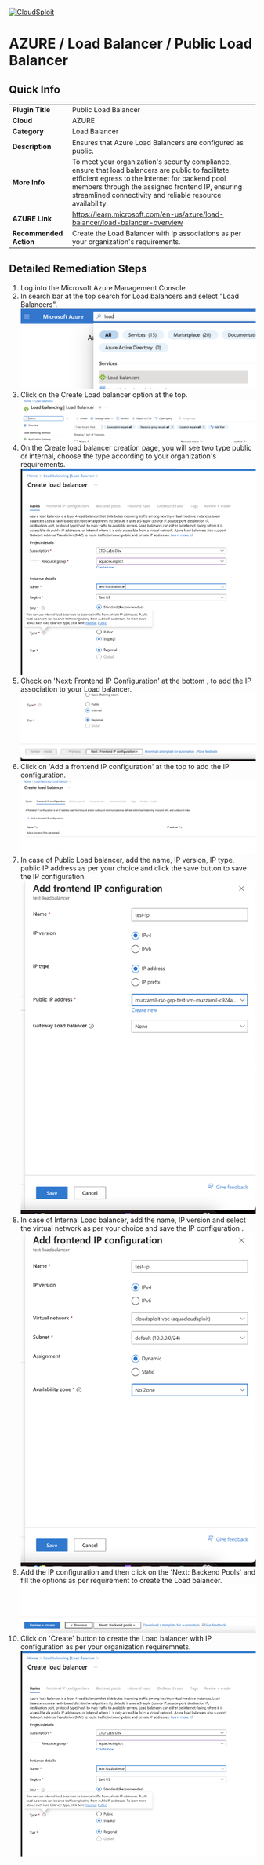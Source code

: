 [![CloudSploit](https://cloudsploit.com/img/logo-new-big-text-100.png "CloudSploit")](https://cloudsploit.com)

# AZURE / Load Balancer / Public Load Balancer

## Quick Info

| | |
|-|-|
| **Plugin Title** | Public Load Balancer |
| **Cloud** | AZURE |
| **Category** | Load Balancer |
| **Description** | Ensures that Azure Load Balancers are configured as public. |
| **More Info** | To meet your organization\'s security compliance, ensure that load balancers are public to facilitate efficient egress to the Internet for backend pool members through the assigned frontend IP, ensuring streamlined connectivity and reliable resource availability. |
| **AZURE Link** | https://learn.microsoft.com/en-us/azure/load-balancer/load-balancer-overview |
| **Recommended Action** | Create the Load Balancer with Ip associations as per your organization\'s requirements. |

## Detailed Remediation Steps

1. Log into the Microsoft Azure Management Console.
2. In search bar at the top search for Load balancers and select "Load Balancers". </br> <img src="/resources/azure/loadbalancer/lb-public-ip/step2.png"/>
3. Click on the Create Load balancer option at the top.</br> <img src="/resources/azure/loadbalancer/lb-public-ip/step3.png"/>
4. On the Create load balancer creation page, you will see two type public or internal, choose the type according to your organization's requirements. </br> <img src="/resources/azure/loadbalancer/lb-public-ip/step4.png"/>
5. Check on 'Next: Frontend IP Configuration' at the bottom , to add the IP association to your Load balancer. </br> <img src="/resources/azure/loadbalancer/lb-public-ip/step5.png"/>
6. Click on 'Add a frontend IP configuration' at the top to add the IP configuration. </br> <img src="/resources/azure/loadbalancer/lb-public-ip/step6.png"/>
7. In case of Public Load balancer, add the name, IP version, IP type, public IP address as per your choice and click the save button to save the IP configuration. </br> <img src="/resources/azure/loadbalancer/lb-public-ip/step7.png"/>
8. In case of Internal Load balancer, add the name, IP version and select the virtual network as per your choice and save the IP configuration .</br> <img src="/resources/azure/loadbalancer/lb-public-ip/step8.png"/>
9. Add the IP configuration and then click on the 'Next: Backend Pools' and fill the options as per requirement to create the Load balancer. <img src="/resources/azure/loadbalancer/lb-public-ip/step9.png"/>
10. Click on 'Create' button to create the Load balancer with IP configuration as per your organization requiremnets. <img src="/resources/azure/loadbalancer/lb-public-ip/step10.png"/>
